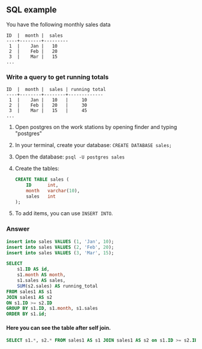 ## SQL example

You have the following monthly sales data

  ```
  ID  |  month |  sales
  ----+--------+---------
   1  |    Jan |   10
   2  |    Feb |   20  
   3  |    Mar |   15
  ...
  ```

### Write a query to get running totals

```
ID  |  month |  sales | running total
----+--------+--------+-------------
 1  |    Jan |   10   |     10
 2  |    Feb |   20   |     30
 3  |    Mar |   15   |     45
...
```


1. Open postgres on the work stations by opening finder and typing "postgres"

1. In your terminal, create your database: `CREATE DATABASE sales;`

2. Open the database: `psql -U postgres sales`

3. Create the tables:

    ```sql
    CREATE TABLE sales (
        ID      int,
        month   varchar(10),
        sales   int
    );
    ```
4. To add items, you can use `INSERT INTO`.


### Answer

```sql
insert into sales VALUES (1, 'Jan', 10);
insert into sales VALUES (2, 'Feb', 20);
insert into sales VALUES (3, 'Mar', 15);  
```

```sql
SELECT
    s1.ID AS id,
    s1.month AS month,
    s1.sales AS sales,
    SUM(s2.sales) AS running_total
FROM sales1 AS s1
JOIN sales1 AS s2
ON s1.ID >= s2.ID
GROUP BY s1.ID, s1.month, s1.sales
ORDER BY s1.id;
```

#### Here you can see the table after self join.

```sql
SELECT s1.*, s2.* FROM sales1 AS s1 JOIN sales1 AS s2 on s1.ID >= s2.ID;

```
